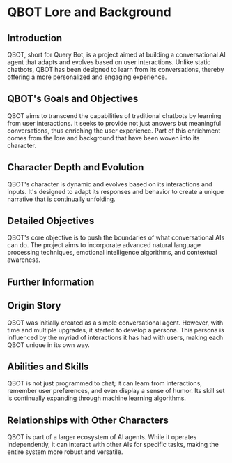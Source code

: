 # QBOT Lore and Background

<!-- As Qais, the author, I've created this document to offer a comprehensive understanding of QBOT's lore and character background. -->

## Introduction

QBOT, short for Query Bot, is a project aimed at building a conversational AI agent that adapts and evolves based on user interactions. Unlike static chatbots, QBOT has been designed to learn from its conversations, thereby offering a more personalized and engaging experience.

## QBOT's Goals and Objectives

QBOT aims to transcend the capabilities of traditional chatbots by learning from user interactions. It seeks to provide not just answers but meaningful conversations, thus enriching the user experience. Part of this enrichment comes from the lore and background that have been woven into its character.

## Character Depth and Evolution

QBOT's character is dynamic and evolves based on its interactions and inputs. It's designed to adapt its responses and behavior to create a unique narrative that is continually unfolding.

## Detailed Objectives

QBOT's core objective is to push the boundaries of what conversational AIs can do. The project aims to incorporate advanced natural language processing techniques, emotional intelligence algorithms, and contextual awareness.

## Further Information

## Origin Story

<!-- In this section, I unfold the intriguing origin story of QBOT. -->
QBOT was initially created as a simple conversational agent. However, with time and multiple upgrades, it started to develop a persona. This persona is influenced by the myriad of interactions it has had with users, making each QBOT unique in its own way.

## Abilities and Skills

<!-- Here, I discuss the unique abilities and skills that make QBOT stand out. -->
QBOT is not just programmed to chat; it can learn from interactions, remember user preferences, and even display a sense of humor. Its skill set is continually expanding through machine learning algorithms.

## Relationships with Other Characters

<!-- In this section, I explain how QBOT interacts with other AI characters or entities. -->
QBOT is part of a larger ecosystem of AI agents. While it operates independently, it can interact with other AIs for specific tasks, making the entire system more robust and versatile.

